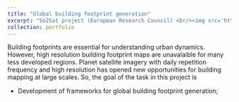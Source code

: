 ```yaml
---
title: "Global building footprint generation"
excerpt: "So2Sat project (European Research Council) <br/><img src='https://lqycrystal.github.io/qingyuli.github.io/images/gbfg.png'>"
collection: portfolio
---
```


Building footprints are essential for understanding urban dynamics. However, high resolution building footprint maps are unavalaible for many less developed regions. Planet satellite imagery with daily repetition frequency and high resolution has opened new opportunities for building mapping at large scales. So, the goal of the task in this project is

* Development of frameworks for global building footprint generation; 

 
